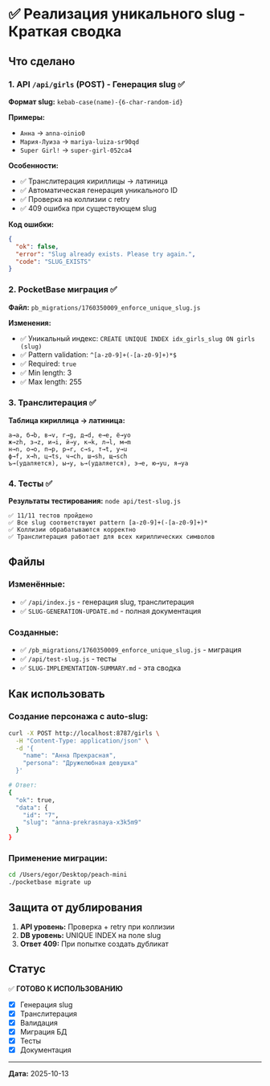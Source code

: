 # ✅ Реализация уникального slug - Краткая сводка

## Что сделано

### 1. API `/api/girls` (POST) - Генерация slug ✅

**Формат slug:** `kebab-case(name)-{6-char-random-id}`

**Примеры:**
- `Анна` → `anna-oinio0`
- `Мария-Луиза` → `mariya-luiza-sr90qd`
- `Super Girl!` → `super-girl-052ca4`

**Особенности:**
- ✅ Транслитерация кириллицы → латиница
- ✅ Автоматическая генерация уникального ID
- ✅ Проверка на коллизии с retry
- ✅ 409 ошибка при существующем slug

**Код ошибки:**
```json
{
  "ok": false,
  "error": "Slug already exists. Please try again.",
  "code": "SLUG_EXISTS"
}
```

### 2. PocketBase миграция ✅

**Файл:** `pb_migrations/1760350009_enforce_unique_slug.js`

**Изменения:**
- ✅ Уникальный индекс: `CREATE UNIQUE INDEX idx_girls_slug ON girls (slug)`
- ✅ Pattern validation: `^[a-z0-9]+(-[a-z0-9]+)*$`
- ✅ Required: `true`
- ✅ Min length: 3
- ✅ Max length: 255

### 3. Транслитерация ✅

**Таблица кириллица → латиница:**
```
а→a, б→b, в→v, г→g, д→d, е→e, ё→yo
ж→zh, з→z, и→i, й→y, к→k, л→l, м→m
н→n, о→o, п→p, р→r, с→s, т→t, у→u
ф→f, х→h, ц→ts, ч→ch, ш→sh, щ→sch
ъ→(удаляется), ы→y, ь→(удаляется), э→e, ю→yu, я→ya
```

### 4. Тесты ✅

**Результаты тестирования:** `node api/test-slug.js`

```
✅ 11/11 тестов пройдено
✅ Все slug соответствуют pattern [a-z0-9]+(-[a-z0-9]+)*
✅ Коллизии обрабатываются корректно
✅ Транслитерация работает для всех кириллических символов
```

## Файлы

### Изменённые:
- ✅ `/api/index.js` - генерация slug, транслитерация
- ✅ `SLUG-GENERATION-UPDATE.md` - полная документация

### Созданные:
- ✅ `/pb_migrations/1760350009_enforce_unique_slug.js` - миграция
- ✅ `/api/test-slug.js` - тесты
- ✅ `SLUG-IMPLEMENTATION-SUMMARY.md` - эта сводка

## Как использовать

### Создание персонажа с auto-slug:

```bash
curl -X POST http://localhost:8787/girls \
  -H "Content-Type: application/json" \
  -d '{
    "name": "Анна Прекрасная",
    "persona": "Дружелюбная девушка"
  }'

# Ответ:
{
  "ok": true,
  "data": {
    "id": "7",
    "slug": "anna-prekrasnaya-x3k5m9"
  }
}
```

### Применение миграции:

```bash
cd /Users/egor/Desktop/peach-mini
./pocketbase migrate up
```

## Защита от дублирования

1. **API уровень:** Проверка + retry при коллизии
2. **DB уровень:** UNIQUE INDEX на поле slug
3. **Ответ 409:** При попытке создать дубликат

## Статус

✅ **ГОТОВО К ИСПОЛЬЗОВАНИЮ**

- [x] Генерация slug
- [x] Транслитерация
- [x] Валидация
- [x] Миграция БД
- [x] Тесты
- [x] Документация

---

**Дата:** 2025-10-13

